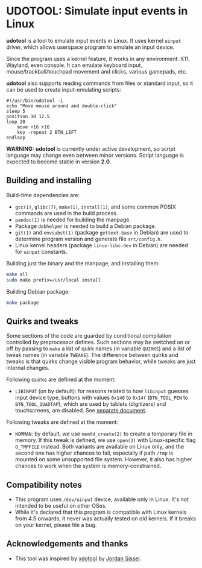 # UDOTOOL: Simulate input events in Linux

**udotool** is a tool to emulate input events in Linux. It uses
kernel `uinput` driver, which allows userspace program to emulate
an input device.

Since the program uses a kernel feature, it works in any environment:
X11, Wayland, even console. It can emulate keyboard input,
mouse/trackball/touchpad movement and clicks, various gamepads, etc.

**udotool** also supports reading commands from files or standard
input, so it can be used to create input-emulating scripts:

```
#!/usr/bin/udotool -i
echo "Move mouse around and double-click"
sleep 5
position 10 12.5
loop 20
    move +16 +16
    key -repeat 2 BTN_LEFT
endloop
```

**WARNING:** **udotool** is currently under active development, so
script language may change even between minor versions. Script language
is expected to become stable in version **2.0**.

## Building and installing

Build-time dependencies are:

- `gcc(1)`, `glibc(7)`, `make(1)`, `install(1)`, and some common POSIX
  commands are used in the build process.
- `pandoc(1)` is needed for building the manpage.
- Package `debhelper` is needed to build a Debian package.
- `git(1)` and `envsubst(1)` (package `gettext-base` in Debian) are used to
  determine program version and generate file `src/config.h`.
- Linux kernel headers (package `linux-libc-dev` in Debian) are needed for
  `uinput` constants.

Building just the binary and the manpage, and installing them:

```sh
make all
sudo make prefix=/usr/local install
```

Building Debian package:

```sh
make package
```

## Quirks and tweaks

Some sections of the code are guarded by conditional compilation controlled
by preprocessor defines. Such sections may be switched on or off by passing
to `make` a list of quirk names (in variable `QUIRKS`) and a list of tweak
names (in variable `TWEAKS`). The difference between quirks and tweaks is
that quirks change visible program behavior, while tweaks are just internal
changes.

Following quirks are defined at the moment:

- `LIBINPUT` (on by default): for reasons related to how `libinput` guesses
  input device type, buttons with values `0x140` to `0x14f` (`BTN_TOOL_PEN`
  to `BTN_TOOL_QUADTAP`), which are used by tablets (digitizers) and
  touchscreens, are disabled. See [separate document](doc/QUIRK-LIBINPUT.md).

Following tweaks are defined at the moment:

- `NOMMAN`: by default, we use `memfd_create(2)` to create a temporary file
  in memory. If this tweak is defined, we use `open(2)` with Linux-specific
  flag `O_TMPFILE` instead. Both variants are available on Linux only, and
  the second one has higher chances to fail, especially if path `/tmp` is
  mounted on some unsupported file system. However, it also has higher
  chances to work when the system is memory-constrained.

## Compatibility notes

- This program uses `/dev/uinput` device, available only in Linux. It's
  not intended to be useful on other OSes.
- While it's declared that this program is compatible with Linux kernels
  from 4.5 onwards, it never was actually tested on old kernels. If it
  breaks on your kernel, please file a bug.

## Acknowledgements and thanks

- This tool was inspired by [xdotool](https://github.com/jordansissel/xdotool)
  by [Jordan Sissel](https://github.com/jordansissel).
